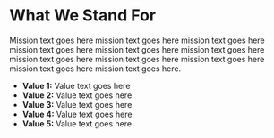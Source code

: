 # What We Stand For

Mission text goes here mission text goes here mission text goes here mission text goes here mission text goes here mission text goes here mission text goes here mission text goes here mission text goes here mission text goes here mission text goes here.

* **Value 1:** Value text goes here
* **Value 2:** Value text goes here
* **Value 3:** Value text goes here
* **Value 4:** Value text goes here
* **Value 5:** Value text goes here